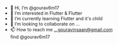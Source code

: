 - 👋 Hi, I’m @gourav6m17
- 👀 I’m interested in Flutter & Flutter
- 🌱 I’m currently learning Flutter and it's child
- 💞️ I’m looking to collaborate on ...
- 📫 How to reach me ...gouravinsaan@gmail.com  
    find @gourav6m17

<!---
gourav6m17/gourav6m17 is a ✨ special ✨ repository because its `README.md` (this file) appears on your GitHub profile.
You can click the Preview link to take a look at your changes.
--->

